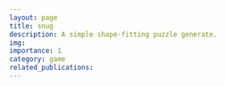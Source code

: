 ```yaml
---
layout: page
title: snug
description: A simple shape-fitting puzzle generate.
img: 
importance: 1
category: game
related_publications:
---
```


